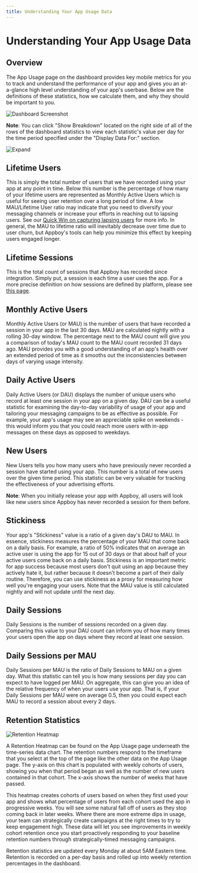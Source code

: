 ```yaml
---
title: Understanding Your App Usage Data
---
```

# Understanding Your App Usage Data

## Overview

The App Usage page on the dashboard provides key mobile metrics for you to track and understand the performance of your app and gives you an at-a-glance high level understanding of your app's userbase. Below are the definitions of these statistics, how we calculate them, and why they should be important to you.

![Dashboard Screenshot][1]

__Note__: You can click "Show Breakdown" located on the right side of all of the rows of the dashboard statistics to view each statistic's value per day for the time period specified under the "Display Data For:" section.

![Expand][2]

## Lifetime Users

This is simply the total number of users that we have recorded using your app at any point in time. Below this number is the percentage of how many of your lifetime users are represented as Monthly Active Users which is useful for seeing user retention over a long period of time. A low MAU/Lifetime User ratio may indicate that you need to diversify your messaging channels or increase your efforts in reaching out to lapsing users. See our [Quick Win on capturing lapsing users][3] for more info. In general, the MAU to lifetime ratio will inevitably decrease over time due to user churn, but Appboy's tools can help you minimize this effect by keeping users engaged longer.

## Lifetime Sessions

This is the total count of sessions that Appboy has recorded since integration. Simply put, a session is each time a user uses the app. For a more precise definition on how sessions are defined by platform, please see [this page][4].

## Monthly Active Users

Monthly Active Users (or MAU) is the number of users that have recorded a session in your app in the last 30 days. MAU are calculated nightly with a rolling 30-day window. The percentage next to the MAU count will give you a comparison of today's MAU count to the MAU count recorded 31 days ago. MAU provides you with a good understanding of an app's health over an extended period of time as it smooths out the inconsistencies between days of varying usage intensity.

## Daily Active Users

Daily Active Users (or DAU) displays the number of unique users who record at least one session in your app on a given day. DAU can be a useful statistic for examining the day-to-day variability of usage of your app and tailoring your messaging campaigns to be as effective as possible. For example, your app's usage may see an appreciable spike on weekends - this would inform you that you could reach more users with in-app messages on these days as opposed to weekdays.

## New Users

New Users tells you how many users who have previously never recorded a session have started using your app. This number is a total of new users over the given time period. This statistic can be very valuable for tracking the effectiveness of your advertising efforts.

__Note__: When you initially release your app with Appboy, all users will look like new users since Appboy has never recorded a session for them before.

## Stickiness

Your app's "Stickiness" value is a ratio of a given day's DAU to MAU. In essence, stickiness measures the percentage of your MAU that come back on a daily basis. For example, a ratio of 50% indicates that on average an active user is using the app for 15 out of 30 days or that about half of your active users come back on a daily basis. Stickiness is an important metric for app success because most users don't quit using an app because they actively hate it, but rather because it doesn't become a part of their daily routine. Therefore, you can use stickiness as a proxy for measuring how well you're engaging your users. Note that the MAU value is still calculated nightly and will not update until the next day.

## Daily Sessions

Daily Sessions is the number of sessions recorded on a given day. Comparing this value to your DAU count can inform you of how many times your users open the app on days where they record at least one session.

## Daily Sessions per MAU

Daily Sessions per MAU is the ratio of Daily Sessions to MAU on a given day. What this statistic can tell you is how many sessions per day you can expect to have logged per MAU. On aggregate, this can give you an idea of the relative frequency of when your users use your app. That is, if your Daily Sessions per MAU were on average 0.5, then you could expect each MAU to record a session about every 2 days.  

## Retention Statistics

![Retention Heatmap][5]

A Retention Heatmap can be found on the App Usage page underneath the time-series data chart. The retention numbers respond to the timeframe that you select at the top of the page like the other data on the App Usage page. The y-axis on this chart is populated with weekly cohorts of users, showing you when that period began as well as the number of new users contained in that cohort. The x-axis shows the number of weeks that have passed.

This heatmap creates cohorts of users based on when they first used your app and shows what percentage of users from each cohort used the app in progressive weeks. You will see some natural fall off of users as they stop coming back in later weeks. Where there are more extreme dips in usage, your team can strategically create campaigns at the right times to try to keep engagement high. These data will let you see improvements in weekly cohort retention once you start proactively responding to your baseline retention numbers through strategically-timed messaging campaigns.

Retention statistics are updated every Monday at about 5AM Eastern time. Retention is recorded on a per-day basis and rolled up into weekly retention percentages in the dashboard.

[1]: /assets/img/deepdivedashboard.png
[2]: /assets/img/expand.gif
[3]: /Quick_Wins/Capturing_Lapsing_Users
[4]: https://documentation.appboy.com/Frequently_Asked_Questions#def-session
[5]: /assets/img/retention_heatmap.png
